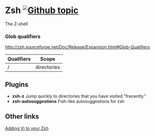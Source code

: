 # Zsh <badge-doc href="http://www.zsh.org/"></badge-doc> <a href="https://github.com/topics/zsh" target="_blank"> <img src="https://img.shields.io/badge/git-topics-blue?style=flat&logo=Github" alt="Github topic"/> </a>

The Z-shell



### Glob qualifiers

http://zsh.sourceforge.net/Doc/Release/Expansion.html#Glob-Qualifiers

| Qualifiers   | Scope         |
| ------------ | ------------- |
| /            | directories   |



## Plugins	

- <b>zsh-z</b> <badge-stars repo='agkozak/zsh-z'></badge-stars> Jump quickly to directories that you have visited "frecently."
- <b>zsh-autosuggestions</b> <badge-stars repo='zsh-users/zsh-autosuggestions'></badge-stars> Fish-like autosuggestions for zsh


## Other links

[Adding Vi to your Zsh](https://dougblack.io/words/zsh-vi-mode.html)

